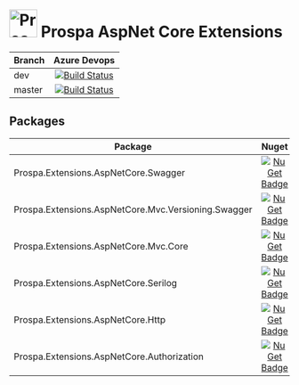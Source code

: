 # <img src="https://raw.githubusercontent.com/prospa-group/DotnetPackaging/master/prospa60x60.png" alt="Prospa Engineering" width="50px"/> Prospa AspNet Core Extensions

|Branch|Azure Devops|
|------|:--------:|
|dev|[![Build Status](https://dev.azure.com/prospaoss/dotnet/_apis/build/status/prospa-group-oss.DotnetTemplates?branchName=master)](https://dev.azure.com/prospaoss/dotnet/_build/latest?definitionId=2&branchName=dev)
|master|[![Build Status](https://dev.azure.com/prospaoss/dotnet/_apis/build/status/prospa-group-oss.DotnetTemplates?branchName=master)](https://dev.azure.com/prospaoss/dotnet/_build/latest?definitionId=2&branchName=master)|

## Packages
|Package|Nuget|
|------|:--------:|
|Prospa.Extensions.AspNetCore.Swagger|[![NuGet Badge](https://buildstats.info/nuget/Prospa.Extensions.AspNetCore.Swagger)](https://www.nuget.org/packages/Prospa.Extensions.AspNetCore.Swagger)|
|Prospa.Extensions.AspNetCore.Mvc.Versioning.Swagger|[![NuGet Badge](https://buildstats.info/nuget/Prospa.Extensions.AspNetCore.Mvc.Versioning.Swagger)](https://www.nuget.org/packages/Prospa.Extensions.AspNetCore.Mvc.Versioning.Swagger)|
|Prospa.Extensions.AspNetCore.Mvc.Core|[![NuGet Badge](https://buildstats.info/nuget/Prospa.Extensions.AspNetCore.Mvc.Core)](https://www.nuget.org/packages/Prospa.Extensions.AspNetCore.Mvc.Core)|
|Prospa.Extensions.AspNetCore.Serilog|[![NuGet Badge](https://buildstats.info/nuget/Prospa.Extensions.AspNetCore.Serilog)](https://www.nuget.org/packages/Prospa.Extensions.AspNetCore.Serilog)|
|Prospa.Extensions.AspNetCore.Http|[![NuGet Badge](https://buildstats.info/nuget/Prospa.Extensions.AspNetCore.Http)](https://www.nuget.org/packages/Prospa.Extensions.AspNetCore.Http)|
|Prospa.Extensions.AspNetCore.Authorization|[![NuGet Badge](https://buildstats.info/nuget/Prospa.Extensions.AspNetCore.Authorization)](https://www.nuget.org/packages/Prospa.Extensions.AspNetCore.Authorization)|